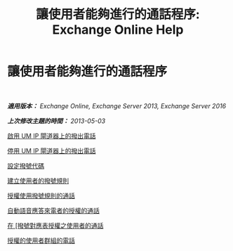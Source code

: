 ﻿---
title: '讓使用者能夠進行的通話程序: Exchange Online Help'
TOCTitle: 讓使用者能夠進行的通話程序
ms:assetid: 6997797d-4b79-4f6d-a89a-f36eea4e5ca4
ms:mtpsurl: https://technet.microsoft.com/zh-tw/library/JJ938011(v=EXCHG.150)
ms:contentKeyID: 52062339
ms.date: 05/23/2018
mtps_version: v=EXCHG.150
ms.translationtype: MT
---

# 讓使用者能夠進行的通話程序

 

_**適用版本：** Exchange Online, Exchange Server 2013, Exchange Server 2016_

_**上次修改主題的時間：** 2013-05-03_

[啟用 UM IP 閘道器上的撥出電話](enable-outgoing-calls-on-um-ip-gateways-exchange-2013-help.md)

[停用 UM IP 閘道器上的撥出電話](disable-outgoing-calls-on-um-ip-gateways-exchange-2013-help.md)

[設定撥號代碼](configure-dial-codes-exchange-2013-help.md)

[建立使用者的撥號規則](create-dialing-rules-for-users-exchange-2013-help.md)

[授權使用撥號規則的通話](authorize-calls-using-dialing-rules-exchange-2013-help.md)

[自動語音應答來電者的授權的通話](authorize-calls-for-auto-attendant-callers-exchange-2013-help.md)

[在 \[撥號對應表授權之使用者的通話](authorize-calls-for-users-in-a-dial-plan-exchange-2013-help.md)

[授權的使用者群組的電話](authorize-calls-for-a-group-of-users-exchange-2013-help.md)

